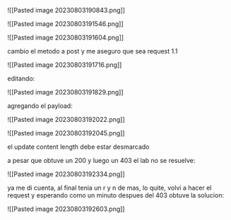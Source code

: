 ![[Pasted image 20230803190843.png]]

![[Pasted image 20230803191546.png]]

![[Pasted image 20230803191604.png]]

cambio el metodo a post y me aseguro que sea request 1.1

![[Pasted image 20230803191716.png]]

editando:

![[Pasted image 20230803191829.png]]

agregando el payload:

![[Pasted image 20230803192022.png]]

![[Pasted image 20230803192045.png]]


el update content length debe estar desmarcado

a pesar que obtuve un 200 y luego un 403 el lab no se resuelve:

![[Pasted image 20230803192334.png]]

ya me di cuenta, al final tenia un r y n de mas, lo quite, volvi a hacer el request y esperando como un minuto despues del 403 obtuve la solucion:

![[Pasted image 20230803192603.png]]